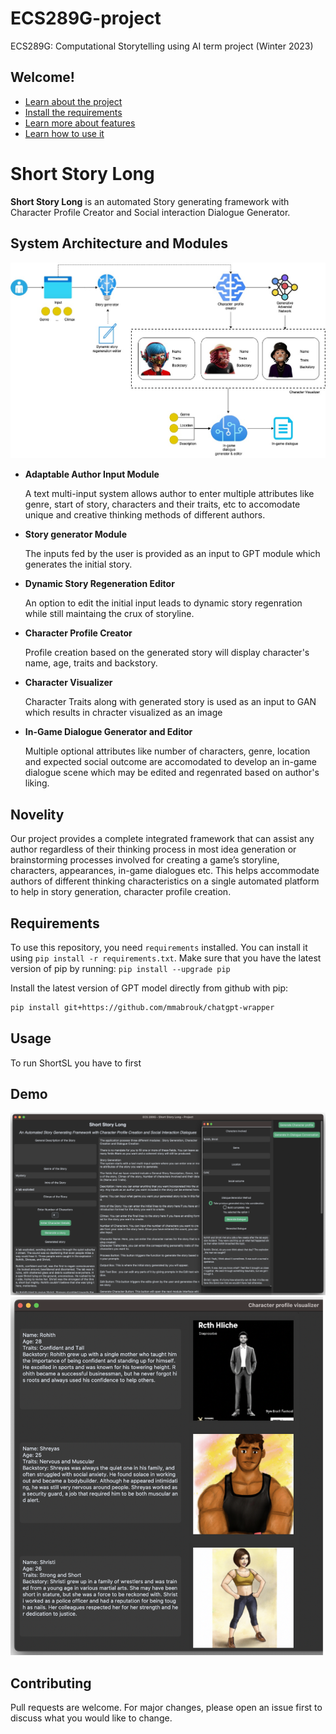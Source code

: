 # ECS289G-project
ECS289G: Computational Storytelling using AI term project (Winter 2023)

## Welcome!
* [Learn about the project](#summary-header)
* [Install the requirements](#requirements)
* [Learn more about features](#features)
* [Learn how to use it](#usage)


# Short Story Long

<strong>Short Story Long</strong> is an automated Story generating framework with Character Profile Creator and Social interaction Dialogue Generator.

## System Architecture and Modules
![System Architecture](./images/ECS289G_arch.jpg)

<ul>
<li> <strong>Adaptable Author Input Module</strong></li>
<p> A text multi-input system allows author to enter multiple attributes like genre, start of story, characters and their traits, etc to accomodate unique and creative thinking methods of different authors.</p>
<li><strong> Story generator Module</strong></li>
<p> The inputs fed by the user is provided as an input to GPT module which generates the initial story.</p>
<li> <strong>Dynamic Story Regeneration Editor</strong></li>
<p> An option to edit the initial input leads to dynamic story regenration while still maintaing the crux of storyline.</p>
<li><strong> Character Profile Creator</strong></li>
<p> Profile creation based on the generated story will display character's name, age, traits and backstory. </p>
<li><strong> Character Visualizer</strong></li>
<p> Character Traits along with generated story is used as an input to GAN which results in chracter visualized as an image</p>
<li> <strong>In-Game Dialogue Generator and Editor</strong></li>
<p> Multiple optional attributes like number of characters, genre, location and expected social outcome are accomodated to  develop an in-game dialogue scene which may be edited and regenrated based on author's liking.
</ul>

## Novelity
 
Our project provides a complete integrated framework that can assist any author regardless of their thinking process in most idea generation or brainstorming processes involved for creating a game’s storyline, characters, appearances, in-game dialogues etc. This helps accommodate authors of different thinking characteristics on a single automated platform to help in story generation, character profile creation.

## Requirements

To use this repository, you need `requirements` installed. You can install it using `pip install -r requirements.txt`. Make sure that you have the latest version of pip by running: `pip install --upgrade pip`

Install the latest version of GPT model directly from github with pip:

```bash
pip install git+https://github.com/mmabrouk/chatgpt-wrapper
```

## Usage

To run ShortSL you have to first 

## Demo

![Demo 1](./images/demo1.png)
![Demo 2](./images/demo2.png)

## Contributing

Pull requests are welcome. For major changes, please open an issue first to discuss what you would like to change.
